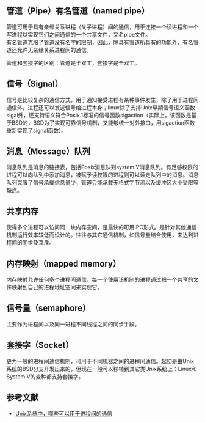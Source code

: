 ## 管道（Pipe）有名管道（named pipe）
管道可用于具有亲缘关系进程（父子进程）间的通信，用于连接一个读进程和一个写进程以实现它们之间通信的一个共享文件，又名pipe文件。   
有名管道克服了管道没有名字的限制，因此，除具有管道所具有的功能外，有名管道还允许无亲缘关系进程间的通信。

管道和套接字的区别：管道是半双工，套接字是全双工。

## 信号（Signal）
信号是比较复杂的通信方式，用于通知接受进程有某种事件发生，除了用于进程间通信外，进程还可以发送信号给进程本身；linux除了支持Unix早期信号语义函数sigal外，还支持语义符合Posix.1标准的信号函数sigaction（实际上，该函数是基于BSD的，BSD为了实现可靠信号机制，又能够统一对外接口，用sigaction函数重新实现了signal函数）。

## 消息（Message）队列
消息队列是消息的链接表，包括Posix消息队列system V消息队列。有足够权限的进程可以向队列中添加消息，被赋予读权限的进程则可以读走队列中的消息。消息队列克服了信号承载信息量少，管道只能承载无格式字节流以及缓冲区大小受限等缺点。

## 共享内存
使得多个进程可以访问同一块内存空间，是最快的可用IPC形式。是针对其他通信机制运行效率较低而设计的。往往与其它通信机制，如信号量结合使用，来达到进程间的同步及互斥。  

## 内存映射（mapped memory）
内存映射允许任何多个进程间通信，每一个使用该机制的进程通过把一个共享的文件映射到自己的进程地址空间来实现它。

## 信号量（semaphore）
主要作为进程间以及同一进程不同线程之间的同步手段。 

## 套接字（Socket）
更为一般的进程间通信机制，可用于不同机器之间的进程间通信。起初是由Unix系统的BSD分支开发出来的，但现在一般可以移植到其它类Unix系统上：Linux和System V的变种都支持套接字。


## 参考文献
- [Unix系统中，哪些可以用于进程间的通信](https://zhidao.baidu.com/question/436350547665271564.html)
